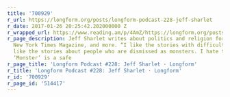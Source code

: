 ```yaml
---
title: '700929'
r_url: https://longform.org/posts/longform-podcast-228-jeff-sharlet
r_date: 2017-01-26 20:25:42.202000000 Z
r_wrapped_url: https://www.reading.am/p/4AmZ/https://longform.org/posts/longform-podcast-228-jeff-sharlet
r_page_description: Jeff Sharlet writes about politics and religion for Esquire, GQ,
  New York Times Magazine, and more. “I like the stories with difficult people. I
  like the stories about people who are dismissed as monsters. I hate the term ‘monster.’
  ‘Monster’ is a safe
r_page_title: 'Longform Podcast #228: Jeff Sharlet · Longform'
r_title: 'Longform Podcast #228: Jeff Sharlet · Longform'
r_id: '700929'
r_page_id: '514417'
---
```


